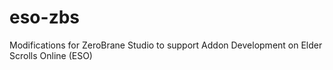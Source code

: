 eso-zbs
=======

Modifications for ZeroBrane Studio to support Addon Development on Elder Scrolls Online (ESO)
